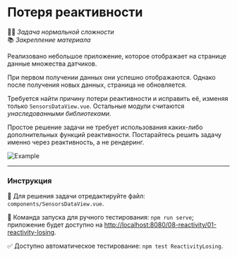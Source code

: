 # Потеря реактивности

👷🏻 _Задача нормальной сложности_\
📚 _Закрепление материала_

<!--start_statement-->

Реализовано небольшое приложение, которое отображает на странице данные множества датчиков.

При первом получении данных они успешно отображаются. Однако после получения новых данных, страница не обновляется.

Требуется найти причину потери реактивности и исправить её, изменяя только `SensorsDataView.vue`. Остальные модули
считаются _унаследованными библиотеками_.

Простое решение задачи не требует использования каких-либо дополнительных функций реактивности. Постарайтесь решить
задачу именно через реактивность, а не рендеринг.

<img src="https://i.imgur.com/nIWVWIE.gif" alt="Example" />
<!--end_statement-->

---

### Инструкция

📝 Для решения задачи отредактируйте файл: `components/SensorsDataView.vue`.

🚀 Команда запуска для ручного тестирования: `npm run serve`;\
приложение будет доступно на [http://localhost:8080/08-reactivity/01-reactivity-losing](http://localhost:8080/08-reactivity/01-reactivity-losing).

✅ Доступно автоматическое тестирование: `npm test ReactivityLosing`.
